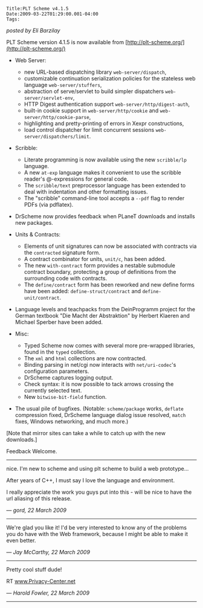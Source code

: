 
    Title:PLT Scheme v4.1.5
    Date:2009-03-22T01:29:00.001-04:00
    Tags:

*posted by Eli Barzilay*

PLT Scheme version 4.1.5 is now available from
  [http://plt-scheme.org/](http://plt-scheme.org/)

* Web Server:
    * new URL-based dispatching library `web-server/dispatch`,
    * customizable continuation serialization policies for the stateless web language `web-server/stuffers`,
    * abstraction of serve/servlet to build simpler dispatchers `web-server/servlet-env`,
    * HTTP Digest authentication support `web-server/http/digest-auth`,
    * built-in cookie support in `web-server/http/cookie` and `web-server/http/cookie-parse`,
    * highlighting and pretty-printing of errors in Xexpr constructions,
    * load control dispatcher for limit concurrent sessions `web-server/dispatchers/limit`.

* Scribble:
    * Literate programming is now available using the new `scribble/lp` language.
    * A new `at-exp` language makes it convenient to use the scribble reader's @-expressions for general code.
    * The `scribble/text` preprocessor language has been extended to deal with indentation and other formatting issues.
    * The "scribble" command-line tool accepts a `--pdf` flag to render PDFs (via pdflatex).

* DrScheme now provides feedback when PLaneT downloads and installs new packages.

* Units & Contracts:
    * Elements of unit signatures can now be associated with contracts via the `contracted` signature form.
    * A contract combinator for units, `unit/c`, has been added.
    * The new `with-contract` form provides a nestable submodule contract boundary, protecting a group of definitions from the surrounding code with contracts.
    * The `define/contract` form has been reworked and new define forms have been added: `define-struct/contract` and `define-unit/contract`.

* Language levels and teachpacks from the DeinProgramm project for the German textbook "Die Macht der Abstraktion" by Herbert Klaeren and Michael Sperber have been added.

* Misc:
    * Typed Scheme now comes with several more pre-wrapped libraries, found in the `typed` collection.
    * The `xml` and `html` collections are now contracted.
    * Binding parsing in net/cgi now interacts with `net/uri-codec`'s configuration parameters.
    * DrScheme captures logging output.
    * Check syntax: it is now possible to tack arrows crossing the currently selected text.
    * New `bitwise-bit-field` function.

* The usual pile of bugfixes.  (Notable: `scheme/package` works, `deflate` compression fixed, DrScheme language dialog issue resolved, `match` fixes, Windows networking, and much more.)


[Note that mirror sites can take a while to catch up with the new downloads.]

Feedback Welcome.

<!-- more -->



* * *

nice.  I'm new to scheme and using plt scheme to build a web prototype... 

After years of C++, I must say I love the language and environment.

I really appreciate the work you guys put into this - will be nice to have the url aliasing of this release.

— *gord, 22 March 2009*

* * *

We're glad you like it! I'd be very interested to know any of the problems you do have with the Web framework, because I might be able to make it even better.

— *Jay McCarthy, 22 March 2009*

* * *

Pretty cool stuff dude!

RT
www.Privacy-Center.net

— *Harold Fowler, 22 March 2009*

* * *

